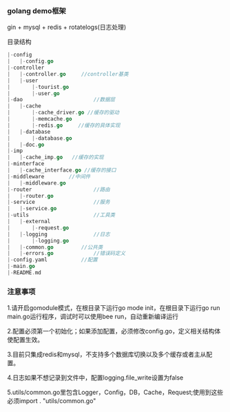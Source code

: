 ### golang demo框架

gin + mysql + redis + rotatelogs(日志处理)

目录结构

```go
|-config
|	|-config.go
|-controller
|	|-controller.go		//controller基类
|	|-user
|		|-tourist.go
|		|-user.go
|-dao						//数据层
|	|-cache
|       |-cache_driver.go //缓存的驱动
|       |-memcache.go
|		|-redis.go     //缓存的具体实现
|	|-database
|		|-database.go
|	|-doc.go
|-imp
|   |-cache_imp.go   //缓存的实现
|-minterface
|   |-cache_interface.go //缓存的接口
|-middleware		//中间件
|  	|-middleware.go
|-router					//路由
|	|-router.go
|-service					//服务
|	|-service.go
|-utils						//工具类
|	|-external
|		|-request.go
|	|-logging				//日志
|		|-logging.go
|	|-common.go			//公共类
|	|-errors.go				//错误码定义
|-config.yaml			//配置
|-main.go
|-README.md
```

### 注意事项

1.请开启gomodule模式，在根目录下运行go mode init，在根目录下运行go run main.go运行程序，调试时可以使用bee run，自动重新编译运行

2.配置必须第一个初始化；如果添加配置，必须修改config.go，定义相关结构体使配置生效。

3.目前只集成redis和mysql，不支持多个数据库切换以及多个缓存或者主从配置。

4.日志如果不想记录到文件中，配置logging.file_write设置为false

5.utils/common.go里包含Logger，Config，DB，Cache，Request;使用到这些必须import . "utils/common.go"